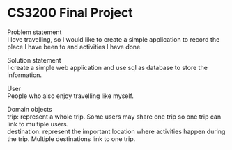 # CS3200 Final Project
Problem statement <br>
I love travelling, so I would like to create a simple application to record the place I have been to and activities I have done.

Solution statement <br>
I create a simple web application and use sql as database to store the information.

User <br>
People who also enjoy travelling like myself.

Domain objects <br>
trip: represent a whole trip. Some users may share one trip so one trip can link to multiple users. <br>
destination: represent the important location where activities happen during the trip. Multiple destinations link to one trip. <br>
